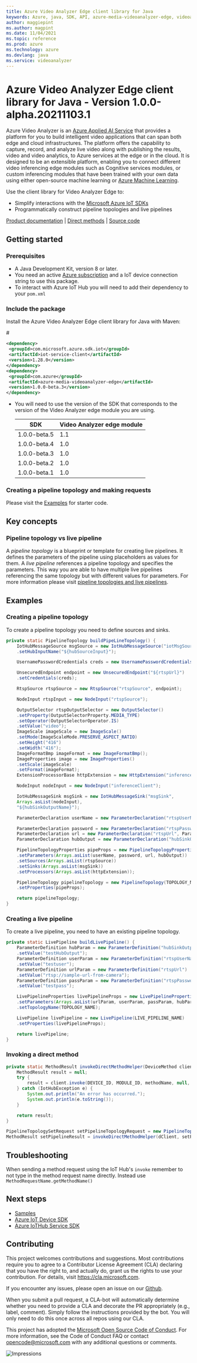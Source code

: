 ```yaml
---
title: Azure Video Analyzer Edge client library for Java
keywords: Azure, java, SDK, API, azure-media-videoanalyzer-edge, videoanalyzer
author: maggiepint
ms.author: magpint
ms.date: 11/04/2021
ms.topic: reference
ms.prod: azure
ms.technology: azure
ms.devlang: java
ms.service: videoanalyzer
---
```


# Azure Video Analyzer Edge client library for Java - Version 1.0.0-alpha.20211103.1 


Azure Video Analyzer is an [Azure Applied AI Service][applied-ai-service] that provides a platform for you to build intelligent video applications that can span both edge and cloud infrastructures. The platform offers the capability to capture, record, and analyze live video along with publishing the results, video and video analytics, to Azure services at the edge or in the cloud. It is designed to be an extensible platform, enabling you to connect different video inferencing edge modules such as Cognitive services modules, or custom inferencing modules that have been trained with your own data using either open-source machine learning or [Azure Machine Learning][machine-learning].

Use the client library for Video Analyzer Edge to:

-   Simplify interactions with the [Microsoft Azure IoT SDKs](https://github.com/azure/azure-iot-sdks)
-   Programmatically construct pipeline topologies and live pipelines

[Product documentation][doc_product] | [Direct methods][doc_direct_methods] | [Source code][source]

## Getting started

### Prerequisites

-   A Java Development Kit, version 8 or later.
-   You need an active [Azure subscription][azure_sub] and a IoT device connection string to use this package.
-   To interact with Azure IoT Hub you will need to add their dependency to your `pom.xml`

### Include the package

Install the Azure Video Analyzer Edge client library for Java with Maven:

#<!-- {x-version-update;com.microsoft.azure.sdk.iot:iot-service-client;external_dependency} -->

```xml
<dependency>
 <groupId>com.microsoft.azure.sdk.iot</groupId>
 <artifactId>iot-service-client</artifactId>
 <version>1.28.0</version>
</dependency>
<dependency>
 <groupId>com.azure</groupId>
 <artifactId>azure-media-videoanalyzer-edge</artifactId>
 <version>1.0.0-beta.3</version>
</dependency>
```

-   You will need to use the version of the SDK that corresponds to the version of the Video Analyzer edge module you are using.

    | SDK          | Video Analyzer edge module |
    | ------------ | -------------------------- |
    | 1.0.0-beta.5 | 1.1                        |
    | 1.0.0-beta.4 | 1.0                        |
    | 1.0.0-beta.3 | 1.0                        |
    | 1.0.0-beta.2 | 1.0                        |
    | 1.0.0-beta.1 | 1.0                        |

### Creating a pipeline topology and making requests

Please visit the [Examples](#examples) for starter code.

## Key concepts

### Pipeline topology vs live pipeline

A _pipeline topology_ is a blueprint or template for creating live pipelines. It defines the parameters of the pipeline using placeholders as values for them. A _live pipeline_ references a pipeline topology and specifies the parameters. This way you are able to have multiple live pipelines referencing the same topology but with different values for parameters. For more information please visit [pipeline topologies and live pipelines][doc_pipelines].

## Examples

### Creating a pipeline topology

To create a pipeline topology you need to define sources and sinks.

<!-- embedme C:\azure-sdk-for-java\sdk\videoanalyzer\azure-media-videoanalyzer-edge\src\samples\java\com\azure\media\videoanalyzer\edge\LvaInvokeModuleSample.java#L30-L79 -->
```java
private static PipelineTopology buildPipeLineTopology() {
    IotHubMessageSource msgSource = new IotHubMessageSource("iotMsgSource")
    .setHubInputName("${hubSourceInput}");

    UsernamePasswordCredentials creds = new UsernamePasswordCredentials("${rtspUsername}", "${rtspPassword}");

    UnsecuredEndpoint endpoint = new UnsecuredEndpoint("${rtspUrl}")
    .setCredentials(creds);

    RtspSource rtspSource = new RtspSource("rtspSource", endpoint);

    NodeInput rtspInput = new NodeInput("rtspSource");

    OutputSelector rtspOutputSelector = new OutputSelector()
    .setProperty(OutputSelectorProperty.MEDIA_TYPE)
    .setOperator(OutputSelectorOperator.IS)
    .setValue("video");
    ImageScale imageScale = new ImageScale()
    .setMode(ImageScaleMode.PRESERVE_ASPECT_RATIO)
    .setHeight("416")
    .setWidth("416");
    ImageFormatBmp imageFormat = new ImageFormatBmp();
    ImageProperties image = new ImageProperties()
    .setScale(imageScale)
    .setFormat(imageFormat);
    ExtensionProcessorBase httpExtension = new HttpExtension("inferenceClient", Arrays.asList(rtspInput), endpoint, image);

    NodeInput nodeInput = new NodeInput("inferenceClient");

    IotHubMessageSink msgSink = new IotHubMessageSink("msgSink",
    Arrays.asList(nodeInput),
    "${hubSinkOutputName}");

    ParameterDeclaration userName = new ParameterDeclaration("rtspUserName", ParameterType.STRING);

    ParameterDeclaration password = new ParameterDeclaration("rtspPassword", ParameterType.SECRET_STRING);
    ParameterDeclaration url = new ParameterDeclaration("rtspUrl", ParameterType.STRING);
    ParameterDeclaration hubOutput = new ParameterDeclaration("hubSinkOutputName", ParameterType.STRING);

    PipelineTopologyProperties pipeProps = new PipelineTopologyProperties()
    .setParameters(Arrays.asList(userName, password, url, hubOutput))
    .setSources(Arrays.asList(rtspSource))
    .setSinks(Arrays.asList(msgSink))
    .setProcessors(Arrays.asList(httpExtension));

    PipelineTopology pipelineTopology = new PipelineTopology(TOPOLOGY_NAME)
    .setProperties(pipeProps);

    return pipelineTopology;
}
```

### Creating a live pipeline

To create a live pipeline, you need to have an existing pipeline topology.

<!-- embedme C:\azure-sdk-for-java\sdk\videoanalyzer\azure-media-videoanalyzer-edge\src\samples\java\com\azure\media\videoanalyzer\edge\LvaInvokeModuleSample.java#L85-L103 -->
```java
private static LivePipeline buildLivePipeline() {
    ParameterDefinition hubParam = new ParameterDefinition("hubSinkOutputName")
    .setValue("testHubOutput");
    ParameterDefinition userParam = new ParameterDefinition("rtspUserName")
    .setValue("testuser");
    ParameterDefinition urlParam = new ParameterDefinition("rtspUrl")
    .setValue("rtsp://sample-url-from-camera");
    ParameterDefinition passParam = new ParameterDefinition("rtspPassword")
    .setValue("testpass");

    LivePipelineProperties livePipelineProps = new LivePipelineProperties()
    .setParameters(Arrays.asList(urlParam, userParam, passParam, hubParam))
    .setTopologyName(TOPOLOGY_NAME);

    LivePipeline livePipeline = new LivePipeline(LIVE_PIPELINE_NAME)
    .setProperties(livePipelineProps);

    return livePipeline;
}
```

### Invoking a direct method

<!-- embedme C:\azure-sdk-for-java\sdk\videoanalyzer\azure-media-videoanalyzer-edge\src\samples\java\com\azure\media\videoanalyzer\edge\LvaInvokeModuleSample.java#L132-L142 -->
```java
private static MethodResult invokeDirectMethodHelper(DeviceMethod client, String methodName, String payload) throws IOException, IotHubException {
    MethodResult result = null;
    try {
        result = client.invoke(DEVICE_ID, MODULE_ID, methodName, null, null, payload);
    } catch (IotHubException e) {
        System.out.println("An error has occurred.");
        System.out.println(e.toString());
    }

    return result;
}
```

<!-- embedme C:\azure-sdk-for-java\sdk\videoanalyzer\azure-media-videoanalyzer-edge\src\samples\java\com\azure\media\videoanalyzer\edge\LvaInvokeModuleSample.java#L160-L161 -->
```java
PipelineTopologySetRequest setPipelineTopologyRequest = new PipelineTopologySetRequest(pipelineTopology);
MethodResult setPipelineResult = invokeDirectMethodHelper(dClient, setPipelineTopologyRequest.getMethodName(), setPipelineTopologyRequest.getPayloadAsJson());
```

## Troubleshooting

When sending a method request using the IoT Hub's `invoke` remember to not type in the method request name directly. Instead use `MethodRequestName.getMethodName()`


## Next steps

-   [Samples][samples]
-   [Azure IoT Device SDK][iot-device-sdk]
-   [Azure IoTHub Service SDK][iot-hub-sdk]

## Contributing

This project welcomes contributions and suggestions. Most contributions require
you to agree to a Contributor License Agreement (CLA) declaring that you have
the right to, and actually do, grant us the rights to use your contribution.
For details, visit https://cla.microsoft.com.

If you encounter any issues, please open an issue on our [Github][github-page-issues].

When you submit a pull request, a CLA-bot will automatically determine whether
you need to provide a CLA and decorate the PR appropriately (e.g., label,
comment). Simply follow the instructions provided by the bot. You will only
need to do this once across all repos using our CLA.

This project has adopted the
[Microsoft Open Source Code of Conduct][code_of_conduct]. For more information,
see the Code of Conduct FAQ or contact opencode@microsoft.com with any
additional questions or comments.

<!-- LINKS -->

[azure_cli]: https://docs.microsoft.com/cli/azure
[azure_sub]: https://azure.microsoft.com/free/
[cla]: https://cla.microsoft.com
[code_of_conduct]: https://opensource.microsoft.com/codeofconduct/
[coc_faq]: https://opensource.microsoft.com/codeofconduct/faq/
[coc_contact]: mailto:opencode@microsoft.com
[package]: https://aka.ms/ava/sdk/client/java
[samples]: https://aka.ms/video-analyzer-sample
[source]: https://github.com/Azure/azure-sdk-for-java/tree/main/sdk/videoanalyzer
[doc_direct_methods]: https://go.microsoft.com/fwlink/?linkid=2162396
[doc_pipelines]: https://go.microsoft.com/fwlink/?linkid=2162396
[doc_product]: https://go.microsoft.com/fwlink/?linkid=2162396
[iot-device-sdk]: https://search.maven.org/search?q=a:iot-service-client
[iot-hub-sdk]: https://github.com/Azure/azure-iot-sdk-java
[github-page-issues]: https://github.com/Azure/azure-sdk-for-java/issues
[applied-ai-service]: https://azure.microsoft.com/product-categories/applied-ai-services/#services
[machine-learning]: https://azure.microsoft.com/services/machine-learning

![Impressions](https://azure-sdk-impressions.azurewebsites.net/api/impressions/azure-sdk-for-java%2Fsdk%2Fvideoanalyzer%2Fazure-media-videoanalyzer-edge%2FREADME.png)


